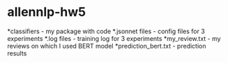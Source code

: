 # allennlp-hw5

*classifiers - my package with code
*.jsonnet files - config files for 3 experiments
*.log files - training log for 3 experiments
*my_review.txt - my reviews on which I used BERT model
*prediction_bert.txt - prediction results
